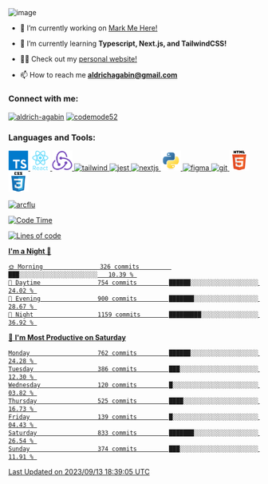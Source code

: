 <img width="1470" alt="image" src="https://github.com/ArcFlu/ArcFlu/assets/93015179/9197e2d2-9821-42cd-bdd7-66e67441bf15">

- 🔭 I’m currently working on [Mark Me Here!](https://github.com/MarkMeHereApp/MarkMeHere)

- 🌱 I’m currently learning **Typescript, Next.js, and TailwindCSS!**

- 👨‍💻 Check out my [personal website!](https://aldrich-agabin.squarespace.com)

- 📫 How to reach me **<aldrichagabin@gmail.com>**

<h3 align="left">Connect with me:</h3>
  <p align="left">
    <a href="https://linkedin.com/in/aldrich-agabin" target="blank"
      ><img
        align="center"
        src="https://raw.githubusercontent.com/rahuldkjain/github-profile-readme-generator/master/src/images/icons/Social/linked-in-alt.svg"
        alt="aldrich-agabin"
        height="30"
        width="40"
    /></a>
    <a href="https://www.leetcode.com/codemode52" target="blank"
      ><img
        align="center"
        src="https://raw.githubusercontent.com/rahuldkjain/github-profile-readme-generator/master/src/images/icons/Social/leet-code.svg"
        alt="codemode52"
        height="30"
        width="40"
    /></a>
  </p>

<h3 align="left">Languages and Tools:</h3>
<p align="left">
      <a href="https://www.typescriptlang.org/" target="_blank" rel="noreferrer">
    <img
      src="https://raw.githubusercontent.com/devicons/devicon/master/icons/typescript/typescript-original.svg"
      alt="typescript"
      width="40"
      height="40"
    />
  </a>
      <a href="https://reactjs.org/" target="_blank" rel="noreferrer">
    <img
      src="https://raw.githubusercontent.com/devicons/devicon/master/icons/react/react-original-wordmark.svg"
      alt="react"
      width="40"
      height="40"
    />
  </a>
  <a href="https://redux.js.org" target="_blank" rel="noreferrer">
    <img
      src="https://raw.githubusercontent.com/devicons/devicon/master/icons/redux/redux-original.svg"
      alt="redux"
      width="40"
      height="40"
    />
  </a>
  <a href="https://tailwindcss.com/" target="_blank" rel="noreferrer">
    <img
      src="https://www.vectorlogo.zone/logos/tailwindcss/tailwindcss-icon.svg"
      alt="tailwind"
      width="40"
      height="40"
    />
  </a>
  <a href="https://jestjs.io" target="_blank" rel="noreferrer">
    <img
      src="https://www.vectorlogo.zone/logos/jestjsio/jestjsio-icon.svg"
      alt="jest"
      width="40"
      height="40"
    />
  </a>
        <a href="https://nextjs.org/" target="_blank" rel="noreferrer">
    <img
      src="https://cdn.worldvectorlogo.com/logos/nextjs-2.svg"
      alt="nextjs"
      width="40"
      height="40"
    />
  </a>
  </a>
              <a href="https://www.python.org" target="_blank" rel="noreferrer">
    <img
      src="https://raw.githubusercontent.com/devicons/devicon/master/icons/python/python-original.svg"
      alt="python"
      width="40"
      height="40"
    />
  </a>
  <a href="https://www.figma.com/" target="_blank" rel="noreferrer">
    <img
      src="https://www.vectorlogo.zone/logos/figma/figma-icon.svg"
      alt="figma"
      width="40"
      height="40"
    />
  </a>
  <a href="https://git-scm.com/" target="_blank" rel="noreferrer">
    <img
      src="https://www.vectorlogo.zone/logos/git-scm/git-scm-icon.svg"
      alt="git"
      width="40"
      height="40"
    />
  </a>
  <a href="https://www.w3.org/html/" target="_blank" rel="noreferrer">
    <img
      src="https://raw.githubusercontent.com/devicons/devicon/master/icons/html5/html5-original-wordmark.svg"
      alt="html5"
      width="40"
      height="40"
    />
  </a>
        <a href="https://www.w3schools.com/css/" target="_blank" rel="noreferrer">
    <img
      src="https://raw.githubusercontent.com/devicons/devicon/master/icons/css3/css3-original-wordmark.svg"
      alt="css3"
      width="40"
      height="40"
    />
</p>

<img src="https://komarev.com/ghpvc/?username=arcflu&label=Profile%20views&color=0e75b6&style=flat" alt="arcflu" />

<!--START_SECTION:waka-->
![Code Time](http://img.shields.io/badge/Code%20Time-20%20hrs%2041%20mins-blue)

![Lines of code](https://img.shields.io/badge/From%20Hello%20World%20I%27ve%20Written-2.3%20million%20lines%20of%20code-blue)

**I'm a Night 🦉** 

```text
🌞 Morning                326 commits         ███░░░░░░░░░░░░░░░░░░░░░░   10.39 % 
🌆 Daytime                754 commits         ██████░░░░░░░░░░░░░░░░░░░   24.02 % 
🌃 Evening                900 commits         ███████░░░░░░░░░░░░░░░░░░   28.67 % 
🌙 Night                  1159 commits        █████████░░░░░░░░░░░░░░░░   36.92 % 
```
📅 **I'm Most Productive on Saturday** 

```text
Monday                   762 commits         ██████░░░░░░░░░░░░░░░░░░░   24.28 % 
Tuesday                  386 commits         ███░░░░░░░░░░░░░░░░░░░░░░   12.30 % 
Wednesday                120 commits         █░░░░░░░░░░░░░░░░░░░░░░░░   03.82 % 
Thursday                 525 commits         ████░░░░░░░░░░░░░░░░░░░░░   16.73 % 
Friday                   139 commits         █░░░░░░░░░░░░░░░░░░░░░░░░   04.43 % 
Saturday                 833 commits         ███████░░░░░░░░░░░░░░░░░░   26.54 % 
Sunday                   374 commits         ███░░░░░░░░░░░░░░░░░░░░░░   11.91 % 
```



 Last Updated on 2023/09/13 18:39:05 UTC
<!--END_SECTION:waka-->

